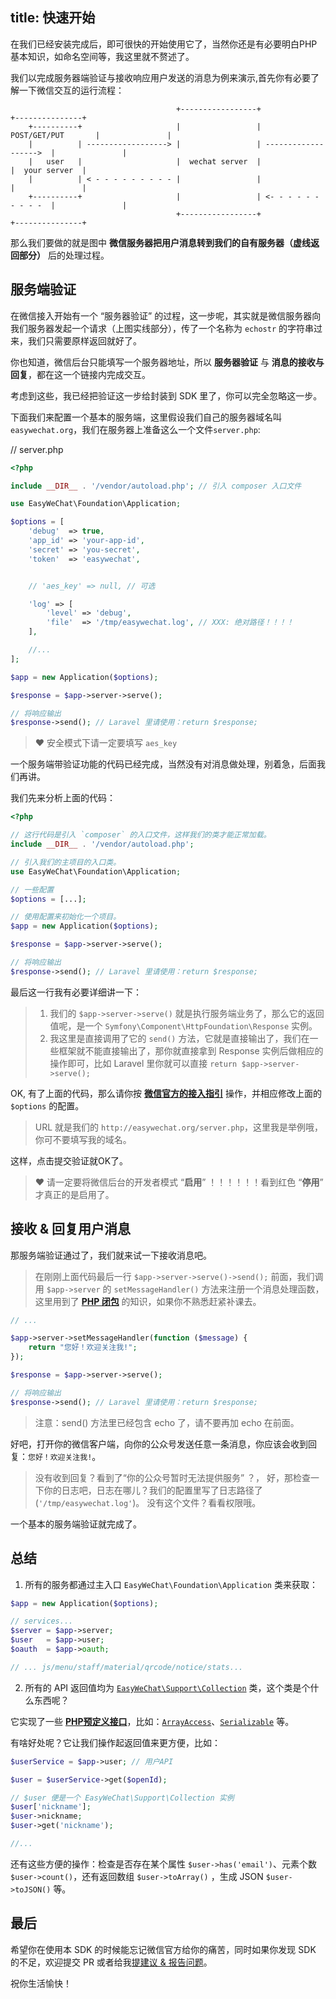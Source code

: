 title: 快速开始
---

在我们已经安装完成后，即可很快的开始使用它了，当然你还是有必要明白PHP基本知识，如命名空间等，我这里就不赘述了。

我们以完成服务器端验证与接收响应用户发送的消息为例来演示,首先你有必要了解一下微信交互的运行流程：

```
                                     +-----------------+                       +---------------+
    +----------+                     |                 |    POST/GET/PUT       |               |
    |          | ------------------> |                 | ------------------->  |               |
    |   user   |                     |  wechat server  |                       |  your server  |
    |          | < - - - - - - - - - |                 |                       |               |
    +----------+                     |                 | <- - - - - - - - - -  |               |
                                     +-----------------+                       +---------------+
```

那么我们要做的就是图中 **微信服务器把用户消息转到我们的自有服务器（虚线返回部分）** 后的处理过程。

## 服务端验证

在微信接入开始有一个 “服务器验证” 的过程，这一步呢，其实就是微信服务器向我们服务器发起一个请求（上图实线部分），传了一个名称为 `echostr` 的字符串过来，我们只需要原样返回就好了。

你也知道，微信后台只能填写一个服务器地址，所以 **服务器验证** 与 **消息的接收与回复**，都在这一个链接内完成交互。

考虑到这些，我已经把验证这一步给封装到 SDK 里了，你可以完全忽略这一步。

下面我们来配置一个基本的服务端，这里假设我们自己的服务器域名叫 `easywechat.org`，我们在服务器上准备这么一个文件`server.php`:

// server.php

```php
<?php

include __DIR__ . '/vendor/autoload.php'; // 引入 composer 入口文件

use EasyWeChat\Foundation\Application;

$options = [
    'debug'  => true,
    'app_id' => 'your-app-id',
    'secret' => 'you-secret',
    'token'  => 'easywechat',


    // 'aes_key' => null, // 可选

    'log' => [
        'level' => 'debug',
        'file'  => '/tmp/easywechat.log', // XXX: 绝对路径！！！！
    ],

    //...
];

$app = new Application($options);

$response = $app->server->serve();

// 将响应输出
$response->send(); // Laravel 里请使用：return $response;

```

> :heart: 安全模式下请一定要填写 `aes_key`

一个服务端带验证功能的代码已经完成，当然没有对消息做处理，别着急，后面我们再讲。

我们先来分析上面的代码：

```php
<?php

// 这行代码是引入 `composer` 的入口文件，这样我们的类才能正常加载。
include __DIR__ . '/vendor/autoload.php';

// 引入我们的主项目的入口类。
use EasyWeChat\Foundation\Application;

// 一些配置
$options = [...];

// 使用配置来初始化一个项目。
$app = new Application($options);

$response = $app->server->serve();

// 将响应输出
$response->send(); // Laravel 里请使用：return $response;
```

最后这一行我有必要详细讲一下：


>1. 我们的 `$app->server->serve()` 就是执行服务端业务了，那么它的返回值呢，是一个 `Symfony\Component\HttpFoundation\Response` 实例。
>2. 我这里是直接调用了它的 `send()` 方法，它就是直接输出了，我们在一些框架就不能直接输出了，那你就直接拿到 Response 实例后做相应的操作即可，比如 Laravel 里你就可以直接 `return $app->server->serve();`


OK, 有了上面的代码，那么请你按 **[微信官方的接入指引](http://mp.weixin.qq.com/wiki/17/2d4265491f12608cd170a95559800f2d.html)** 操作，并相应修改上面的 `$options` 的配置。

> URL 就是我们的 `http://easywechat.org/server.php`，这里我是举例哦，你可不要填写我的域名。

这样，点击提交验证就OK了。

> :heart: 请一定要将微信后台的开发者模式 “**启用**” ！！！！！！看到红色 “**停用**” 才真正的是启用了。


## 接收 & 回复用户消息

那服务端验证通过了，我们就来试一下接收消息吧。

> 在刚刚上面代码最后一行 `$app->server->serve()->send();` 前面，我们调用 `$app->server` 的 `setMessageHandler()` 方法来注册一个消息处理函数，这里用到了 **[PHP 闭包](http://php.net/manual/zh/functions.anonymous.php)** 的知识，如果你不熟悉赶紧补课去。

```php
// ...

$app->server->setMessageHandler(function ($message) {
    return "您好！欢迎关注我!";
});

$response = $app->server->serve();

// 将响应输出
$response->send(); // Laravel 里请使用：return $response;

```

> 注意：send() 方法里已经包含 echo 了，请不要再加 echo 在前面。

好吧，打开你的微信客户端，向你的公众号发送任意一条消息，你应该会收到回复：`您好！欢迎关注我!`。

> 没有收到回复？看到了“你的公众号暂时无法提供服务” ？， 好，那检查一下你的日志吧，日志在哪儿？我们的配置里写了日志路径了(`'/tmp/easywechat.log'`)。 没有这个文件？看看权限哦。

一个基本的服务端验证就完成了。

## 总结

1. 所有的服务都通过主入口 `EasyWeChat\Foundation\Application` 类来获取：

 ```php
 $app = new Application($options);

 // services...
 $server = $app->server;
 $user   = $app->user;
 $oauth  = $app->oauth;

 // ... js/menu/staff/material/qrcode/notice/stats...

 ```

2. 所有的 API 返回值均为 [`EasyWeChat\Support\Collection`](https://github.com/EasyWeChat/support/blob/master/src/Collection.php) 类，这个类是个什么东西呢？

 它实现了一些 **[PHP预定义接口](http://php.net/manual/zh/reserved.interfaces.php)**，比如：[`ArrayAccess`](http://php.net/manual/zh/class.arrayaccess.php)、[`Serializable`](http://php.net/manual/zh/class.serializable.php) 等。

 有啥好处呢？它让我们操作起返回值来更方便，比如：

 ```php
 $userService = $app->user; // 用户API

 $user = $userService->get($openId);

 // $user 便是一个 EasyWeChat\Support\Collection 实例
 $user['nickname'];
 $user->nickname;
 $user->get('nickname');

 //...
 ```

 还有这些方便的操作：检查是否存在某个属性 `$user->has('email')`、元素个数 `$user->count()`，还有返回数组 `$user->toArray()` ，生成 JSON `$user->toJSON()` 等。


 ## 最后

 希望你在使用本 SDK 的时候能忘记微信官方给你的痛苦，同时如果你发现 SDK 的不足，欢迎提交 PR 或者给我[提建议 & 报告问题](https://github.com/overtrue/wechat/issues)。

 祝你生活愉快！
